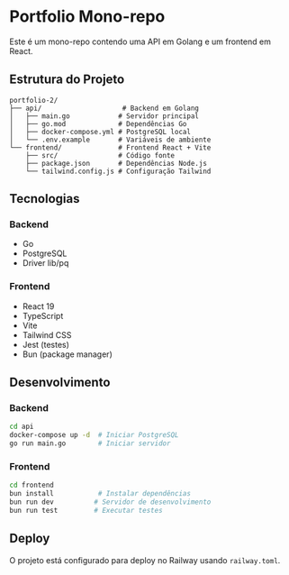 # Portfolio Mono-repo

Este é um mono-repo contendo uma API em Golang e um frontend em React.

## Estrutura do Projeto

```
portfolio-2/
├── api/                    # Backend em Golang
│   ├── main.go            # Servidor principal
│   ├── go.mod             # Dependências Go
│   ├── docker-compose.yml # PostgreSQL local
│   └── .env.example       # Variáveis de ambiente
└── frontend/              # Frontend React + Vite
    ├── src/               # Código fonte
    ├── package.json       # Dependências Node.js
    └── tailwind.config.js # Configuração Tailwind
```

## Tecnologias

### Backend
- Go
- PostgreSQL
- Driver lib/pq

### Frontend
- React 19
- TypeScript
- Vite
- Tailwind CSS
- Jest (testes)
- Bun (package manager)

## Desenvolvimento

### Backend
```bash
cd api
docker-compose up -d  # Iniciar PostgreSQL
go run main.go        # Iniciar servidor
```

### Frontend
```bash
cd frontend
bun install           # Instalar dependências
bun run dev          # Servidor de desenvolvimento
bun run test         # Executar testes
```

## Deploy

O projeto está configurado para deploy no Railway usando `railway.toml`.